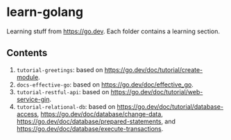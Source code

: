 # learn-golang

Learning stuff from https://go.dev. Each folder contains a learning section.

## Contents

1. `tutorial-greetings`: based on https://go.dev/doc/tutorial/create-module.
2. `docs-effective-go`: based on https://go.dev/doc/effective_go.
3. `tutorial-restful-api`: based on https://go.dev/doc/tutorial/web-service-gin.
4. `tutorial-relational-db`: based on https://go.dev/doc/tutorial/database-access, https://go.dev/doc/database/change-data, https://go.dev/doc/database/prepared-statements, and https://go.dev/doc/database/execute-transactions.
